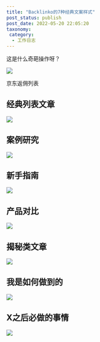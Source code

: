 ```yaml
---
title: "Backlinko的7种经典文案样式"
post_status: publish
post_date: 2022-05-20 22:05:20
taxonomy:
 category: 
  - 工作日志
---
```


这是什么奇葩操作呀？

![](https://fastly.jsdelivr.net/gh/jarlin8/img@main/imgHD/1619665929903-京东返佣列表.jpg)

京东返佣列表

## 经典列表文章

![](https://fastly.jsdelivr.net/gh/jarlin8/img@main/imgHD/1618889378057-classic-list-post.png)

## 案例研究

![](https://fastly.jsdelivr.net/gh/jarlin8/img@main/imgHD/1618024285802-case-study.jpg)

## 新手指南

![](https://fastly.jsdelivr.net/gh/jarlin8/img@main/imgHD/1618889387278-the-beginners-guide.png)

## 产品对比

![](https://fastly.jsdelivr.net/gh/jarlin8/img@main/imgHD/1618889382497-product-showdown.png)

## 揭秘类文章

![](https://fastly.jsdelivr.net/gh/jarlin8/img@main/imgHD/1618889396949-the-myth-debunker.png)

## 我是如何做到的

![](https://fastly.jsdelivr.net/gh/jarlin8/img@main/imgHD/1618889392384-the-how-they-did-it-post.png)

## X之后必做的事情

![](https://fastly.jsdelivr.net/gh/jarlin8/img@main/imgHD/1618889401339-things-to-do-after-x.png)
